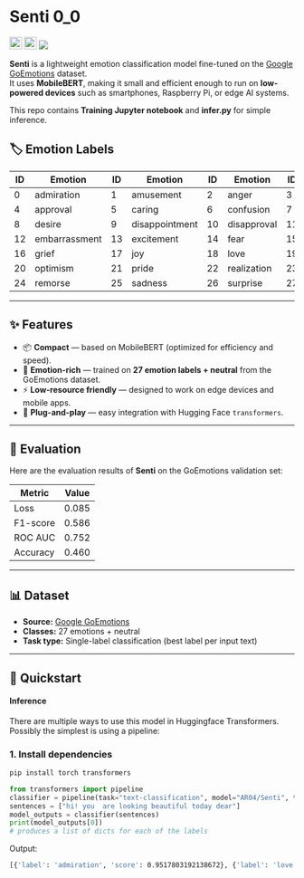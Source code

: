 # Senti 0_0


<div>
  <a href=https://github.com/04AR/Senti target="_blank"><img src=https://img.shields.io/badge/Code-black.svg?logo=github height=22px></a>
  <a href=https://huggingface.co/AR04/Senti target="_blank"><img src=https://img.shields.io/badge/%F0%9F%A4%97%20Models-d96902.svg height=22px></a>
  <a href=https://github.com/04AR/Senti/blob/main/Senti.ipynb target="_blank"><img src="https://img.shields.io/badge/Training%20Code-%20jupyter-orange"></a>
  
</div>

**Senti** is a lightweight emotion classification model fine-tuned on the [Google GoEmotions](https://github.com/google-research/google-research/tree/master/goemotions) dataset.  
It uses **MobileBERT**, making it small and efficient enough to run on **low-powered devices** such as smartphones, Raspberry Pi, or edge AI systems.

This repo contains **Training Jupyter notebook** and **infer.py** for simple inference.

## 🏷️ Emotion Labels

| ID  | Emotion         | ID  | Emotion         | ID  | Emotion         | ID  | Emotion     |
|-----|----------------|-----|----------------|-----|----------------|-----|----------------|
| 0   | admiration     | 1   | amusement      | 2   | anger          | 3   | annoyance      |
| 4   | approval       | 5   | caring         | 6   | confusion      | 7   | curiosity      |
| 8   | desire         | 9   | disappointment | 10  | disapproval    | 11  | disgust        |
| 12  | embarrassment  | 13  | excitement     | 14  | fear           | 15  | gratitude      |
| 16  | grief          | 17  | joy            | 18  | love           | 19  | nervousness    |
| 20  | optimism       | 21  | pride          | 22  | realization    | 23  | relief         |
| 24  | remorse        | 25  | sadness        | 26  | surprise       | 27  | neutral        |

---

## ✨ Features

- 📦 **Compact** — based on MobileBERT (optimized for efficiency and speed).
- 💬 **Emotion-rich** — trained on **27 emotion labels + neutral** from the GoEmotions dataset.
- ⚡ **Low-resource friendly** — designed to work on edge devices and mobile apps.
- 🔌 **Plug-and-play** — easy integration with Hugging Face `transformers`.

---

## 🧪 Evaluation

Here are the evaluation results of **Senti** on the GoEmotions validation set:

| Metric       | Value |
|--------------|-------|
| Loss         | 0.085 |
| F1-score     | 0.586 |
| ROC AUC      | 0.752 |
| Accuracy     | 0.460 |

---

## 📊 Dataset

- **Source:** [Google GoEmotions](https://github.com/google-research/google-research/tree/master/goemotions)  
- **Classes:** 27 emotions + neutral  
- **Task type:** Single-label classification (best label per input text)

---

## 🚀 Quickstart

#### Inference

There are multiple ways to use this model in Huggingface Transformers. Possibly the simplest is using a pipeline:

### 1. Install dependencies

```bash
pip install torch transformers
```


```python
from transformers import pipeline
classifier = pipeline(task="text-classification", model="AR04/Senti", top_k=None)
sentences = ["hi! you  are looking beautiful today dear"]
model_outputs = classifier(sentences)
print(model_outputs[0])
# produces a list of dicts for each of the labels
```
Output:
```bash
[{'label': 'admiration', 'score': 0.9517803192138672}, {'label': 'love', 'score': 0.18317067623138428}, {'label': 'joy', 'score': 0.03131399303674698}, {'label': 'neutral', 'score': 0.01567094214260578}, {'label': 'surprise', 'score': 0.009232419542968273}, {'label': 'approval', 'score': 0.007308646105229855}, {'label': 'excitement', 'score': 0.006345656234771013}, {'label': 'pride', 'score': 0.004945244640111923}, {'label': 'caring', 'score': 0.0038624939043074846}, {'label': 'realization', 'score': 0.0023580112028867006}, {'label': 'desire', 'score': 0.0017759536858648062}, {'label': 'optimism', 'score': 0.0013220690889284015}, {'label': 'sadness', 'score': 0.001188945840112865}, {'label': 'disappointment', 'score': 0.0009136834414675832}, {'label': 'gratitude', 'score': 0.0008250900427810848}, {'label': 'relief', 'score': 0.0005154621903784573}, {'label': 'amusement', 'score': 0.0004376845608931035}, {'label': 'fear', 'score': 0.00038696840056218207}, {'label': 'embarrassment', 'score': 0.0003084330528508872}, {'label': 'grief', 'score': 0.00019462488126009703}, {'label': 'confusion', 'score': 0.00018893269589170814}, {'label': 'annoyance', 'score': 0.0001587819424457848}, {'label': 'curiosity', 'score': 0.0001355114800389856}, {'label': 'remorse', 'score': 0.00011744408402591944}, {'label': 'anger', 'score': 0.00010586195276118815}, {'label': 'disgust', 'score': 9.386352030560374e-05}, {'label': 'nervousness', 'score': 7.547048153355718e-05}, {'label': 'disapproval', 'score': 3.7117086321813986e-05}]
```


